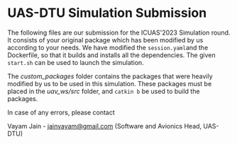# UAS-DTU Simulation Submission
The following files are our submission for the ICUAS'2023 Simulation round.
It consists of your original package which has been modified by us according to your needs. We have modified the `session.yaml`and the Dockerfile, so that it builds and installs all the dependencies. The given `start.sh` can be used to launch the simulation.

The *custom_packages* folder contains the packages that were heavily modified by us to be used in this simulation. These packages must be placed in the *uav_ws/src* folder, and `catkin b` be used to build the packages.

In case of any errors, please contact

Vayam Jain - jainvayam@gmail.com
(Software and Avionics Head, UAS-DTU)
